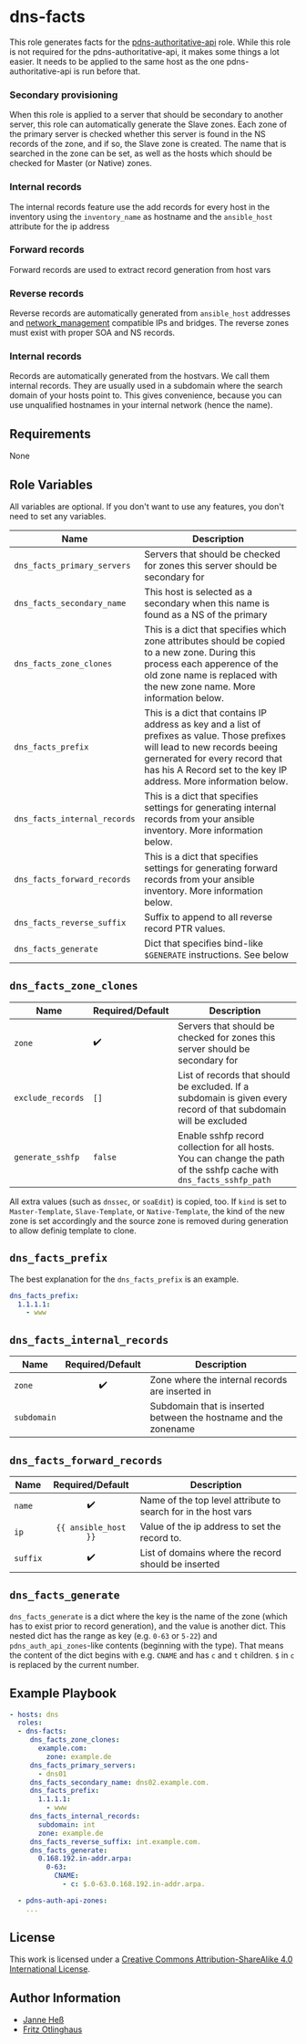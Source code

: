 # dns-facts

This role generates facts for the [pdns-authoritative-api](https://github.com/stuvusIT/pdns-authoritative-api) role.
While this role is not required for the pdns-authoritative-api, it makes some things a lot easier.
It needs to be applied to the same host as the one pdns-authoritative-api is run before that.

### Secondary provisioning

When this role is applied to a server that should be secondary to another server, this role can automatically generate the Slave zones.
Each zone of the primary server is checked whether this server is found in the NS records of the zone, and if so, the Slave zone is created.
The name that is searched in the zone can be set, as well as the hosts which should be checked for Master (or Native) zones.

### Internal records

The internal records feature use the add records for every host in the inventory using the `inventory_name` as hostname and the `ansible_host` attribute for the ip address

### Forward records

Forward records are used to extract record generation from host vars

### Reverse records

Reverse records are automatically generated from `ansible_host` addresses and [network_management](https://github.com/stuvusIT/network_management) compatible IPs and bridges.
The reverse zones must exist with proper SOA and NS records.

### Internal records

Records are automatically generated from the hostvars.
We call them internal records.
They are usually used in a subdomain where the search domain of your hosts point to.
This gives convenience, because you can use unqualified hostnames in your internal network (hence the name).

## Requirements

None

## Role Variables

All variables are optional.
If you don't want to use any features, you don't need to set any variables.

| Name                         | Description                                                                                                                                                                                                                         |
|------------------------------|-------------------------------------------------------------------------------------------------------------------------------------------------------------------------------------------------------------------------------------|
| `dns_facts_primary_servers`  | Servers that should be checked for zones this server should be secondary for                                                                                                                                                        |
| `dns_facts_secondary_name`   | This host is selected as a secondary when this name is found as a NS of the primary                                                                                                                                                 |
| `dns_facts_zone_clones`      | This is a dict that specifies which zone attributes should be copied to a new zone. During this process each apperence of the old zone name is replaced with the new zone name. More information below.                             |
| `dns_facts_prefix`           | This is a dict that contains IP address as key and a list of prefixes as value. Those prefixes will lead to new records beeing gernerated for every record that has his A Record set to the key IP address. More information below. |
| `dns_facts_internal_records` | This is a dict that specifies settings for generating internal records from your ansible inventory. More information below.                                                                                                         |
| `dns_facts_forward_records`  | This is a dict that specifies settings for generating forward records from your ansible inventory. More information below.                                                                                                          |
| `dns_facts_reverse_suffix`   | Suffix to append to all reverse record PTR values.                                                                                                                                                                                  |
| `dns_facts_generate`         | Dict that specifies bind-like `$GENERATE` instructions. See below                                                                                                                                                                   |


## `dns_facts_zone_clones`

| Name              | Required/Default   | Description                                                                                                          |
|-------------------|--------------------|----------------------------------------------------------------------------------------------------------------------|
| `zone`            | :heavy_check_mark: | Servers that should be checked for zones this server should be secondary for                                         |
| `exclude_records` | `[]`               | List of records that should be excluded. If a subdomain is given every record of that subdomain will be excluded     |
| `generate_sshfp`  | `false`            | Enable sshfp record collection for all hosts. You can change the path of the sshfp cache with `dns_facts_sshfp_path` |

All extra values (such as `dnssec`, or `soaEdit`) is copied, too.
If `kind` is set to `Master-Template`, `Slave-Template`, or `Native-Template`, the kind of the new zone is set accordingly and the source zone is removed during generation to allow definig template to clone.

## `dns_facts_prefix`

The best explanation for the `dns_facts_prefix` is an example.


```yml
dns_facts_prefix:
  1.1.1.1:
    - www
```

## `dns_facts_internal_records`

| Name        | Required/Default   | Description                                                      |
|-------------|:------------------:|------------------------------------------------------------------|
| `zone`      | :heavy_check_mark: | Zone where the internal records are inserted in                  |
| `subdomain` |                    | Subdomain that is inserted between the hostname and the zonename |

## `dns_facts_forward_records`

| Name     | Required/Default     | Description                                                    |
|----------|:--------------------:|----------------------------------------------------------------|
| `name`   | :heavy_check_mark:   | Name of the top level attribute to search for in the host vars |
| `ip`     | `{{ ansible_host }}` | Value of the ip address to set the record to.                  |
| `suffix` | :heavy_check_mark:   | List of domains where the record should be inserted            |

## `dns_facts_generate`

`dns_facts_generate` is a dict where the key is the name of the zone (which has to exist prior to record generation), and the value is another dict.
This nested dict has the range as key (e.g. `0-63` or `5-22`) and `pdns_auth_api_zones`-like contents (beginning with the type).
That means the content of the dict begins with e.g. `CNAME` and has `c` and `t` children.
`$` in `c` is replaced by the current number.

## Example Playbook

```yml
- hosts: dns
  roles:
  - dns-facts:
     dns_facts_zone_clones:
       example.com: 
         zone: example.de
     dns_facts_primary_servers:
       - dns01
     dns_facts_secondary_name: dns02.example.com.
     dns_facts_prefix:
       1.1.1.1:
         - www
     dns_facts_internal_records:
       subdomain: int
       zone: example.de
     dns_facts_reverse_suffix: int.example.com.
     dns_facts_generate:
       0.168.192.in-addr.arpa:
         0-63:
           CNAME:
             - c: $.0-63.0.168.192.in-addr.arpa.

  - pdns-auth-api-zones:
    ...
```

## License

This work is licensed under a [Creative Commons Attribution-ShareAlike 4.0 International License](https://creativecommons.org/licenses/by-sa/4.0/).

## Author Information

- [Janne Heß](https://github.com/dasJ)
- [Fritz Otlinghaus](https://github.com/scriptkiddi)

